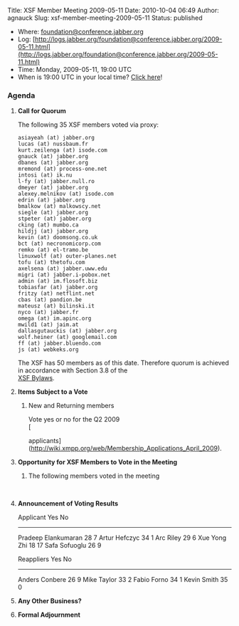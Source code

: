 Title: XSF Member Meeting 2009-05-11
Date: 2010-10-04 06:49
Author: agnauck
Slug: xsf-member-meeting-2009-05-11
Status: published

-   Where:
    [foundation@conference.jabber.org](xmpp:foundation@conference.jabber.org?join)
-   Log:
    [http://logs.jabber.org/foundation@conference.jabber.org/2009-05-11.html](http://logs.jabber.org/foundation@conference.jabber.org/2009-05-11.html)
-   Time: Monday, 2009-05-11, 19:00 UTC
-   When is 19:00 UTC in your local time? [Click
    here](http://www.worldtimeserver.com/)!

### Agenda

1.  **Call for Quorum**

    The following 35 XSF members voted via proxy:

        asiayeah (at) jabber.org
        lucas (at) nussbaum.fr
        kurt.zeilenga (at) isode.com
        gnauck (at) jabber.org
        dbanes (at) jabber.org
        mremond (at) process-one.net
        intosi (at) ik.nu
        l-fy (at) jabber.null.ro
        dmeyer (at) jabber.org
        alexey.melnikov (at) isode.com
        edrin (at) jabber.org
        bmalkow (at) malkowscy.net
        siegle (at) jabber.org
        stpeter (at) jabber.org
        cking (at) mumbo.ca
        hildjj (at) jabber.org
        kevin (at) doomsong.co.uk
        bct (at) necronomicorp.com
        remko (at) el-tramo.be
        linuxwolf (at) outer-planes.net
        tofu (at) thetofu.com
        axelsena (at) jabber.uww.edu
        migri (at) jabber.i-pobox.net
        admin (at) im.flosoft.biz
        tobiasfar (at) jabber.org
        fritzy (at) netflint.net
        cbas (at) pandion.be
        mateusz (at) bilinski.it
        nyco (at) jabber.fr
        omega (at) im.apinc.org
        mwild1 (at) jaim.at
        dallasgutauckis (at) jabber.org
        wolf.heiner (at) googlemail.com
        ff (at) jabber.bluendo.com
        js (at) webkeks.org

    The XSF has 50 members as of this date. Therefore quorum is achieved
    in accordance with Section 3.8 of the  
    [XSF Bylaws](/xsf/docs/bylaws.shtml).

2.  **Items Subject to a Vote**

    1.  New and Returning members

        Vote yes or no for the Q2 2009  
        [  

        applicants](http://wiki.xmpp.org/web/Membership_Applications_April_2009).

3.  **Opportunity for XSF Members to Vote in the Meeting**

    1.  The following members voted in the meeting

        </p>
         

4.  **Announcement of Voting Results**

      Applicant             Yes   No
      --------------------- ----- ----
      Pradeep Elankumaran   28    7
      Artur Hefczyc         34    1
      Arc Riley             29    6
      Xue Yong Zhi          18    17
      Safa Sofuoglu         26    9

      
     

      Reappliers       Yes   No
      ---------------- ----- ----
      Anders Conbere   26    9
      Mike Taylor      33    2
      Fabio Forno      34    1
      Kevin Smith      35    0

5.  **Any Other Business?**

6.  **Formal Adjournment**


